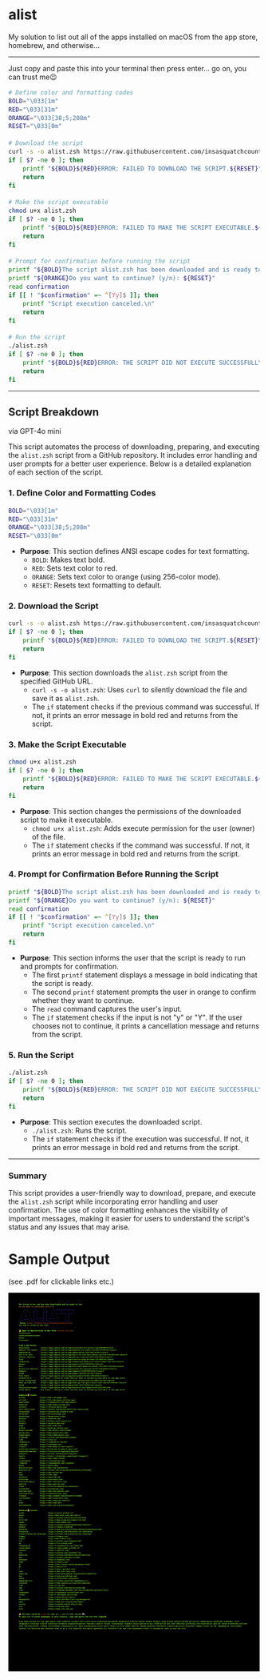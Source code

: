 # alist
My solution to list out all of the apps installed on macOS from the app store, homebrew, and otherwise...
___

Just copy and paste this into your terminal then press enter... go on, you can trust me😉


``` bash
# Define color and formatting codes
BOLD="\033[1m"
RED="\033[31m"
ORANGE="\033[38;5;208m"
RESET="\033[0m"

# Download the script
curl -s -o alist.zsh https://raw.githubusercontent.com/insasquatchcountry/alist/refs/heads/main/alist.zsh
if [ $? -ne 0 ]; then
    printf "${BOLD}${RED}ERROR: FAILED TO DOWNLOAD THE SCRIPT.${RESET}\n"
    return
fi

# Make the script executable
chmod u+x alist.zsh
if [ $? -ne 0 ]; then
    printf "${BOLD}${RED}ERROR: FAILED TO MAKE THE SCRIPT EXECUTABLE.${RESET}\n"
    return
fi

# Prompt for confirmation before running the script
printf "${BOLD}The script alist.zsh has been downloaded and is ready to run.${RESET}\n"
printf "${ORANGE}Do you want to continue? (y/n): ${RESET}"
read confirmation
if [[ ! "$confirmation" =~ ^[Yy]$ ]]; then
    printf "Script execution canceled.\n"
    return
fi

# Run the script
./alist.zsh
if [ $? -ne 0 ]; then
    printf "${BOLD}${RED}ERROR: THE SCRIPT DID NOT EXECUTE SUCCESSFULLY.${RESET}\n"
    return
fi
```
___

## Script Breakdown
via GPT-4o mini

This script automates the process of downloading, preparing, and executing the `alist.zsh` script from a GitHub repository. It includes error handling and user prompts for a better user experience. Below is a detailed explanation of each section of the script.

### 1. Define Color and Formatting Codes

```bash
BOLD="\033[1m"
RED="\033[31m"
ORANGE="\033[38;5;208m"
RESET="\033[0m"
```

- **Purpose**: This section defines ANSI escape codes for text formatting.
  - `BOLD`: Makes text bold.
  - `RED`: Sets text color to red.
  - `ORANGE`: Sets text color to orange (using 256-color mode).
  - `RESET`: Resets text formatting to default.

### 2. Download the Script

```bash
curl -s -o alist.zsh https://raw.githubusercontent.com/insasquatchcountry/alist/refs/heads/main/alist.zsh
if [ $? -ne 0 ]; then
    printf "${BOLD}${RED}ERROR: FAILED TO DOWNLOAD THE SCRIPT.${RESET}\n"
    return
fi
```

- **Purpose**: This section downloads the `alist.zsh` script from the specified GitHub URL.
  - `curl -s -o alist.zsh`: Uses `curl` to silently download the file and save it as `alist.zsh`.
  - The `if` statement checks if the previous command was successful. If not, it prints an error message in bold red and returns from the script.

### 3. Make the Script Executable

```bash
chmod u+x alist.zsh
if [ $? -ne 0 ]; then
    printf "${BOLD}${RED}ERROR: FAILED TO MAKE THE SCRIPT EXECUTABLE.${RESET}\n"
    return
fi
```

- **Purpose**: This section changes the permissions of the downloaded script to make it executable.
  - `chmod u+x alist.zsh`: Adds execute permission for the user (owner) of the file.
  - The `if` statement checks if the command was successful. If not, it prints an error message in bold red and returns from the script.

### 4. Prompt for Confirmation Before Running the Script

```bash
printf "${BOLD}The script alist.zsh has been downloaded and is ready to run.${RESET}\n"
printf "${ORANGE}Do you want to continue? (y/n): ${RESET}"
read confirmation
if [[ ! "$confirmation" =~ ^[Yy]$ ]]; then
    printf "Script execution canceled.\n"
    return
fi
```

- **Purpose**: This section informs the user that the script is ready to run and prompts for confirmation.
  - The first `printf` statement displays a message in bold indicating that the script is ready.
  - The second `printf` statement prompts the user in orange to confirm whether they want to continue.
  - The `read` command captures the user's input.
  - The `if` statement checks if the input is not "y" or "Y". If the user chooses not to continue, it prints a cancellation message and returns from the script.

### 5. Run the Script

```bash
./alist.zsh
if [ $? -ne 0 ]; then
    printf "${BOLD}${RED}ERROR: THE SCRIPT DID NOT EXECUTE SUCCESSFULLY.${RESET}\n"
    return
fi
```

- **Purpose**: This section executes the downloaded script.
  - `./alist.zsh`: Runs the script.
  - The `if` statement checks if the execution was successful. If not, it prints an error message in bold red and returns from the script.

---

### Summary

This script provides a user-friendly way to download, prepare, and execute the `alist.zsh` script while incorporating error handling and user confirmation. The use of color formatting enhances the visibility of important messages, making it easier for users to understand the script's status and any issues that may arise.

# Sample Output
(see .pdf for clickable links etc.)

![Sample Output](alist_output.png)



